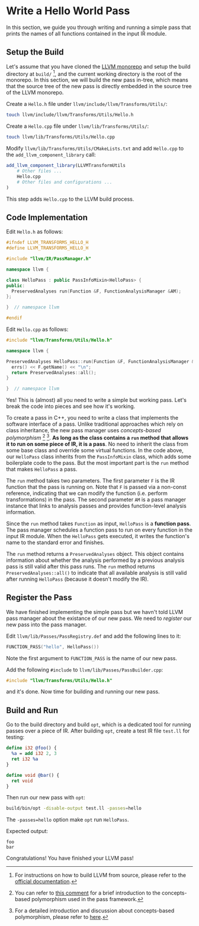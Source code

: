 # Write a Hello World Pass

In this section, we guide you through writing and running a simple pass that prints the names of all functions contained in the input IR module.

## Setup the Build

Let's assume that you have cloned the [LLVM monorepo] and setup the build directory at `build/` [^how2build], and the current working directory is the root of the monorepo. In this section, we will build the new pass in-tree, which means that the source tree of the new pass is directly embedded in the source tree of the LLVM monorepo.

[LLVM monorepo]: https://github.com/llvm/llvm-project
[^how2build]: For instructions on how to build LLVM from source, please refer to the [official documentation](https://llvm.org/docs/GettingStarted.html#getting-the-source-code-and-building-llvm).

Create a `Hello.h` file under `llvm/include/llvm/Transforms/Utils/`:

```sh
touch llvm/include/llvm/Transforms/Utils/Hello.h
```

Create a `Hello.cpp` file under `llvm/lib/Transforms/Utils/`:

```sh
touch llvm/lib/Transforms/Utils/Hello.cpp
```

Modify `llvm/lib/Transforms/Utils/CMakeLists.txt` and add `Hello.cpp` to the `add_llvm_component_library` call:

```CMake
add_llvm_component_library(LLVMTransformUtils
    # Other files ...
    Hello.cpp
    # Other files and configurations ...
)
```

This step adds `Hello.cpp` to the LLVM build process.

## Code Implementation

Edit `Hello.h` as follows:

```cpp
#ifndef LLVM_TRANSFORMS_HELLO_H
#define LLVM_TRANSFORMS_HELLO_H

#include "llvm/IR/PassManager.h"

namespace llvm {

class HelloPass : public PassInfoMixin<HelloPass> {
public:
  PreservedAnalyses run(Function &F, FunctionAnalysisManager &AM);
};

}  // namespace llvm

#endif
```

Edit `Hello.cpp` as follows:

```cpp
#include "llvm/Transforms/Utils/Hello.h"

namespace llvm {

PreservedAnalyses HelloPass::run(Function &F, FunctionAnalysisManager &AM) {
  errs() << F.getName() << "\n";
  return PreservedAnalyses::all();
}

}  // namespace llvm
```

Yes! This is (almost) all you need to write a simple but working pass. Let's break the code into pieces and see how it's working.

To create a pass in C++, you need to write a class that implements the software interface of a pass. Unlike traditional approaches which rely on class inheritance, the new pass manager uses _concepts-based polymorphism_ [^concepts-based-polymorphism1] [^concepts-based-polymorphism2]. **As long as the class contains a `run` method that allows it to run on some piece of IR, it is a pass**. No need to inherit the class from some base class and override some virtual functions. In the code above, our `HelloPass` class inherits from the `PassInfoMixin` class, which adds some boilerplate code to the pass. But the most important part is the `run` method that makes `HelloPass` a pass.

[^concepts-based-polymorphism1]: You can refer to [this comment](https://github.com/llvm/llvm-project/blob/main/llvm/include/llvm/IR/PassManager.h#L27-L33) for a brief introduction to the concepts-based polymorphism used in the pass framework.
[^concepts-based-polymorphism2]: For a detailed introduction and discussion about concepts-based polymorphism, please refer to [here](https://gist.github.com/GuillaumeDua/b0f5e3a40ce49468607dd62f7b7809b1).

The `run` method takes two parameters. The first parameter `F` is the IR function that the pass is running on. Note that `F` is passed via a non-const reference, indicating that we can modify the function (i.e. perform transformations) in the pass. The second parameter `AM` is a pass manager instance that links to analysis passes and provides function-level analysis information.

Since the `run` method takes `Function` as input, `HelloPass` is a **function pass**. The pass manager schedules a function pass to run on every function in the input IR module. When the `HelloPass` gets executed, it writes the function's name to the standard error and finishes.

The `run` method returns a `PreservedAnalyses` object. This object contains information about whether the analysis performed by a previous analysis pass is still valid after this pass runs. The `run` method returns `PreservedAnalyses::all()` to indicate that all available analysis is still valid after running `HelloPass` (because it doesn't modify the IR).

## Register the Pass

We have finished implementing the simple pass but we havn't told LLVM pass manager about the existance of our new pass. We need to _register_ our new pass into the pass manager.

Edit `llvm/lib/Passes/PassRegistry.def` and add the following lines to it:

```cpp
FUNCTION_PASS("hello", HelloPass())
```

Note the first argument to `FUNCTION_PASS` is the name of our new pass.

Add the following `#include` to `llvm/lib/Passes/PassBuilder.cpp`:

```cpp
#include "llvm/Transforms/Utils/Hello.h"
```

and it's done. Now time for building and running our new pass.

## Build and Run

Go to the build directory and build `opt`, which is a dedicated tool for running passes over a piece of IR. After building `opt`, create a test IR file `test.ll` for testing:

```llvm
define i32 @foo() {
  %a = add i32 2, 3
  ret i32 %a
}

define void @bar() {
  ret void
}
```

Then run our new pass with `opt`:

```sh
build/bin/opt -disable-output test.ll -passes=hello
```

The `-passes=hello` option make `opt` run `HelloPass`.

Expected output:

```
foo
bar
```

Congratulations! You have finished your LLVM pass!
